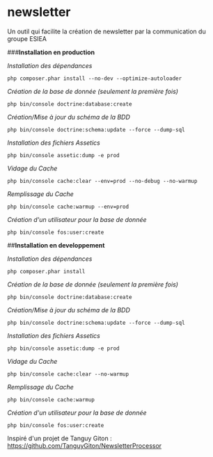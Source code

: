 # newsletter

Un outil qui facilite la création de newsletter par la communication du groupe ESIEA

###**Installation en production**

_Installation des dépendances_
```
php composer.phar install --no-dev --optimize-autoloader
```
_Création de la base de donnée (seulement la première fois)_
```
php bin/console doctrine:database:create
```
_Création/Mise à jour du schéma de la BDD_
```
php bin/console doctrine:schema:update --force --dump-sql
```
_Installation des fichiers Assetics_
```
php bin/console assetic:dump -e prod
```
_Vidage du Cache_
```
php bin/console cache:clear --env=prod --no-debug --no-warmup
```
_Remplissage du Cache_
```
php bin/console cache:warmup --env=prod
```
_Création d'un utilisateur pour la base de donnée_
```
php bin/console fos:user:create
```

##**Installation en developpement**

_Installation des dépendances_
```
php composer.phar install
```
_Création de la base de donnée (seulement la première fois)_
```
php bin/console doctrine:database:create
```
_Création/Mise à jour du schéma de la BDD_
```
php bin/console doctrine:schema:update --force --dump-sql
```
_Installation des fichiers Assetics_
```
php bin/console assetic:dump -e prod
```
_Vidage du Cache_
```
php bin/console cache:clear --no-warmup
```
_Remplissage du Cache_
```
php bin/console cache:warmup
```
_Création d'un utilisateur pour la base de donnée_
```
php bin/console fos:user:create
```


Inspiré d'un projet de Tanguy Giton : https://github.com/TanguyGiton/NewsletterProcessor
